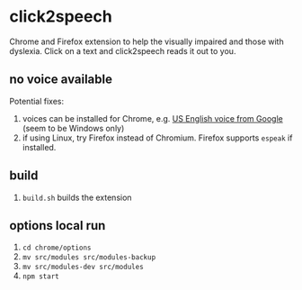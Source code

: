 # click2speech
Chrome and Firefox extension to help the visually impaired and those with dyslexia. Click on a text and click2speech reads it out to you.

## no voice available
Potential fixes:
1. voices can be installed for Chrome, e.g. [US English voice from Google](https://chrome.google.com/webstore/detail/us-english-female-text-to/pkidpnnapnfgjhfhkpmjpbckkbaodldb) (seem to be Windows only)
1. if using Linux, try Firefox instead of Chromium. Firefox supports `espeak` if installed.

## build
1. `build.sh` builds the extension

## options local run
1. `cd chrome/options`
1. `mv src/modules src/modules-backup`
1. `mv src/modules-dev src/modules`
1. `npm start`